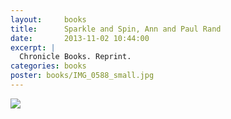```yaml
---
layout:     books
title:      Sparkle and Spin, Ann and Paul Rand
date:       2013-11-02 10:44:00
excerpt: |
  Chronicle Books. Reprint.
categories: books
poster: books/IMG_0588_small.jpg
---
```


<div class="grid_12">
  <img src="{% asset_path books/IMG_0588.jpg %}" />
</div>

